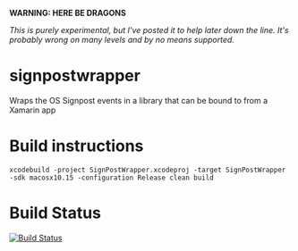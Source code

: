 
__WARNING: HERE BE DRAGONS__

_This is purely experimental, but I've posted it to help later down the line. It's probably wrong on many levels and by no means supported._

# signpostwrapper
Wraps the OS Signpost events in a library that can be bound to from a Xamarin app

# Build instructions
` xcodebuild -project SignPostWrapper.xcodeproj -target SignPostWrapper -sdk macosx10.15 -configuration Release clean build `

# Build Status
[![Build Status](https://avpocs.visualstudio.com/SignPostWrapper/_apis/build/status/avodovnik.signpostwrapper?branchName=master)](https://avpocs.visualstudio.com/SignPostWrapper/_build/latest?definitionId=8&branchName=master)